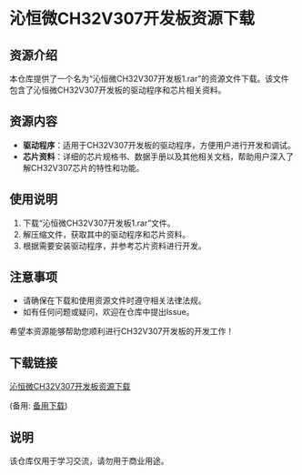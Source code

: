 # 沁恒微CH32V307开发板资源下载

## 资源介绍

本仓库提供了一个名为“沁恒微CH32V307开发板1.rar”的资源文件下载。该文件包含了沁恒微CH32V307开发板的驱动程序和芯片相关资料。

## 资源内容

- **驱动程序**：适用于CH32V307开发板的驱动程序，方便用户进行开发和调试。
- **芯片资料**：详细的芯片规格书、数据手册以及其他相关文档，帮助用户深入了解CH32V307芯片的特性和功能。

## 使用说明

1. 下载“沁恒微CH32V307开发板1.rar”文件。
2. 解压缩文件，获取其中的驱动程序和芯片资料。
3. 根据需要安装驱动程序，并参考芯片资料进行开发。

## 注意事项

- 请确保在下载和使用资源文件时遵守相关法律法规。
- 如有任何问题或疑问，欢迎在仓库中提出Issue。

希望本资源能够帮助您顺利进行CH32V307开发板的开发工作！

## 下载链接
[沁恒微CH32V307开发板资源下载](https://pan.quark.cn/s/17c5f1bfda56) 

(备用: [备用下载](https://pan.baidu.com/s/1eJPXUc52djBCYuYYmTVonQ?pwd=1234))

## 说明

该仓库仅用于学习交流，请勿用于商业用途。
